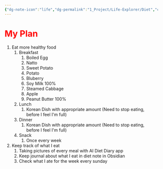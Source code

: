 ```yaml
---
{"dg-note-icon":"life","dg-permalink":"1_Project/Life-Explorer/Diet","created-date":"2025-01-05 7:24:53 am","date":"2025-01-05","type":"plan","tags":["life","plan"],"aliases":null,"category":"Health","dg-publish":true,"permalink":"/1_Project/Life-Explorer/Diet/","dgPassFrontmatter":true,"noteIcon":"life"}
---
```


# <font color="#ff0000">My Plan</font>
1. Eat more healthy food
	1. Breakfast
		1. Boiled Egg
		2. Natto
		3. Sweet Potato
		4. Potato
		5. Bluberry
		6. Soy Milk 100%
		7. Steamed Cabbage
		8. Apple
		9. Peanut Butter 100%
	2. Lunch
		1. Korean Dish with appropriate amount (Need to stop eating, before I feel I'm full)
	3. Dinner
		1. Korean Dish with appropriate amount (Need to stop eating, before I feel I'm full)
	4. Snack
		1. Once every week 
2. Keep track of what I eat
	1. Taking pictures of every meal with AI Diet Diary app
	2. Keep journal about what I eat in diet note in Obsidian
	3. Check what I ate for the week every sunday

